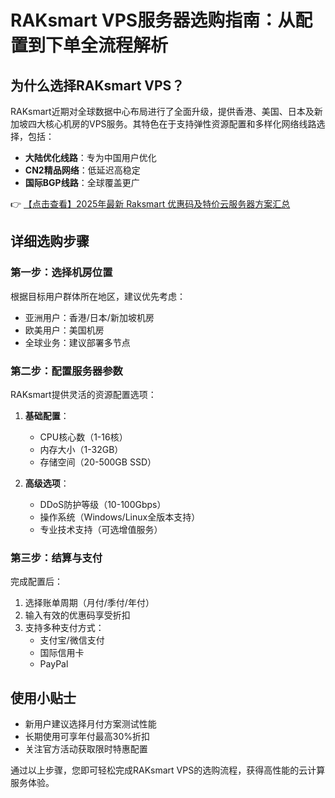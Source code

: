 # RAKsmart VPS服务器选购指南：从配置到下单全流程解析

## 为什么选择RAKsmart VPS？

RAKsmart近期对全球数据中心布局进行了全面升级，提供香港、美国、日本及新加坡四大核心机房的VPS服务。其特色在于支持弹性资源配置和多样化网络线路选择，包括：
- **大陆优化线路**：专为中国用户优化
- **CN2精品网络**：低延迟高稳定
- **国际BGP线路**：全球覆盖更广

👉 [【点击查看】2025年最新 Raksmart 优惠码及特价云服务器方案汇总](https://bit.ly/raksmart)

## 详细选购步骤

### 第一步：选择机房位置
根据目标用户群体所在地区，建议优先考虑：
- 亚洲用户：香港/日本/新加坡机房
- 欧美用户：美国机房
- 全球业务：建议部署多节点

### 第二步：配置服务器参数
RAKsmart提供灵活的资源配置选项：
1. **基础配置**：
   - CPU核心数（1-16核）
   - 内存大小（1-32GB）
   - 存储空间（20-500GB SSD）

2. **高级选项**：
   - DDoS防护等级（10-100Gbps）
   - 操作系统（Windows/Linux全版本支持）
   - 专业技术支持（可选增值服务）

### 第三步：结算与支付
完成配置后：
1. 选择账单周期（月付/季付/年付）
2. 输入有效的优惠码享受折扣
3. 支持多种支付方式：
   - 支付宝/微信支付
   - 国际信用卡
   - PayPal

## 使用小贴士
- 新用户建议选择月付方案测试性能
- 长期使用可享年付最高30%折扣
- 关注官方活动获取限时特惠配置

通过以上步骤，您即可轻松完成RAKsmart VPS的选购流程，获得高性能的云计算服务体验。